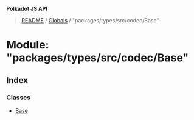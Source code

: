 **Polkadot JS API**

> [README](../README.md) / [Globals](../globals.md) / "packages/types/src/codec/Base"

# Module: "packages/types/src/codec/Base"

## Index

### Classes

* [Base](../classes/_packages_types_src_codec_base_.base.md)
